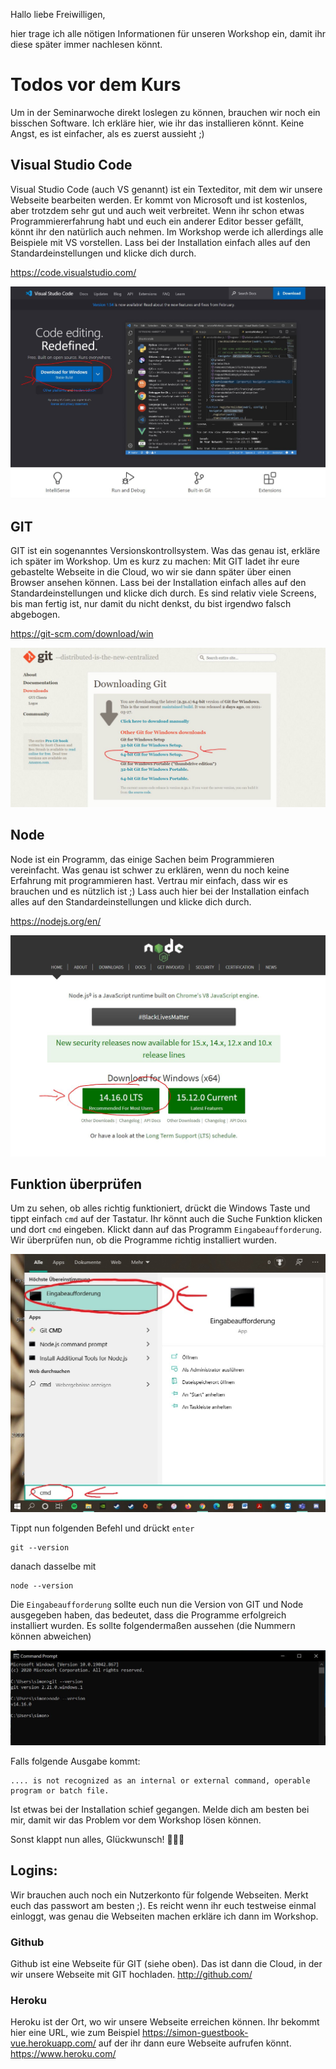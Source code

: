 Hallo liebe Freiwilligen,

hier trage ich alle nötigen Informationen für unseren Workshop ein, damit ihr diese später immer nachlesen könnt. 

# Todos vor dem Kurs
Um in der Seminarwoche direkt loslegen zu können, brauchen wir noch ein bisschen Software. Ich erkläre hier, wie ihr das installieren könnt. Keine Angst, es ist einfacher, als es zuerst aussieht ;)

## Visual Studio Code
Visual Studio Code (auch VS genannt) ist ein Texteditor, mit dem wir unsere Webseite bearbeiten werden. Er kommt von Microsoft und ist kostenlos, aber trotzdem sehr gut und auch weit verbreitet. Wenn ihr schon etwas Programmiererfahrung habt und euch ein anderer Editor besser gefällt, könnt ihr den natürlich auch nehmen. Im Workshop werde ich allerdings alle Beispiele mit VS vorstellen. Lass bei der Installation einfach alles auf den Standardeinstellungen und klicke dich durch.

https://code.visualstudio.com/

![VSCode](bilder/intro/vscode.JPG)

## GIT
GIT ist ein sogenanntes Versionskontrollsystem. Was das genau ist, erkläre ich später im Workshop. Um es kurz zu machen: Mit GIT ladet ihr eure gebastelte Webseite in die Cloud, wo wir sie dann später über einen Browser ansehen können. Lass bei der Installation einfach alles auf den Standardeinstellungen und klicke dich durch. Es sind relativ viele Screens, bis man fertig ist, nur damit du nicht denkst, du bist irgendwo falsch abgebogen. 

https://git-scm.com/download/win

![VSCode](bilder/intro/git.JPG)

## Node
Node ist ein Programm, das einige Sachen beim Programmieren vereinfacht. Was genau ist schwer zu erklären, wenn du noch keine Erfahrung mit programmieren hast. Vertrau mir einfach, dass wir es brauchen und es nützlich ist ;) Lass auch hier bei der Installation einfach alles auf den Standardeinstellungen und klicke dich durch.

https://nodejs.org/en/

![VSCode](bilder/intro/node.JPG)

## Funktion überprüfen
Um zu sehen, ob alles richtig funktioniert, drückt die Windows Taste und tippt einfach `cmd` auf der Tastatur. Ihr könnt auch die Suche Funktion klicken und dort `cmd` eingeben. Klickt dann auf das Programm `Eingabeaufforderung`. Wir überprüfen nun, ob die Programme richtig installiert wurden.

![VSCode](bilder/intro/cmd.JPG)

Tippt nun folgenden Befehl und drückt `enter`
```
git --version
```
danach dasselbe mit
```
node --version
```

Die `Eingabeaufforderung` sollte euch nun die Version von GIT und Node ausgegeben haben, das bedeutet, dass die Programme erfolgreich installiert wurden. Es sollte folgendermaßen aussehen (die Nummern können abweichen)

![VSCode](bilder/intro/check.JPG)

Falls folgende Ausgabe kommt:
```
.... is not recognized as an internal or external command, operable program or batch file.
```
Ist etwas bei der Installation schief gegangen. Melde dich am besten bei mir, damit wir das Problem vor dem Workshop lösen können.

Sonst klappt nun alles, Glückwunsch! :clap::clap::clap:


## Logins:
Wir brauchen auch noch ein Nutzerkonto für folgende Webseiten. Merkt euch das passwort am besten ;). Es reicht wenn ihr euch testweise einmal einloggt, was genau die Webseiten machen erkläre ich dann im Workshop.

### Github
Github ist eine Webseite für GIT (siehe oben). Das ist dann die Cloud, in der wir unsere Webseite mit GIT hochladen.
http://github.com/

### Heroku
Heroku ist der Ort, wo wir unsere Webseite erreichen können. Ihr bekommt hier eine URL, wie zum Beispiel https://simon-guestbook-vue.herokuapp.com/ auf der ihr dann eure Webseite aufrufen könnt.
https://www.heroku.com/
